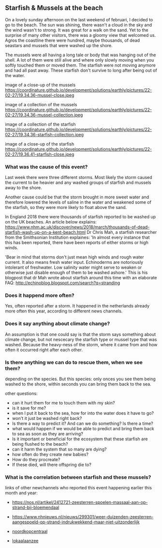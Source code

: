 ## Starfish & Mussels at the beach

On a lovely sunday afternoon on the last weekend of februari, I decided to go to the beach.
The sun was shining, there wasn't a cloud in the sky and the wind wasn't to strong. It was great for a walk on the sand. Yet to the surprise of many other visitors, there was a gloomy view that welcomed us. Agros the coastline there were hundred, maybe thousands, of dead seastars and mussels that were washed up the shore.

The mussels were all having a long tale or body that was hanging out of the shell. A lot of them were still alive and where only slowly moving when you softly touched them or moved them. The starfish were not moving anymore and had all past away. These starfish don't survive to long after being out of the water. 

image of a close-up of the mussels
<https://coordinature.github.io/development/solutions/earthly/pictures/22-02-27/19.34.36-mussel-close.jpeg>

image of a collection of the mussels
<https://coordinature.github.io/development/solutions/earthly/pictures/22-02-27/19.34.36-mussel-collection.jpeg>

image of a collection of the starfish
<https://coordinature.github.io/development/solutions/earthly/pictures/22-02-27/19.34.36-starfish-collection.jpeg>

image of a close-up of the starfish
<https://coordinature.github.io/development/solutions/earthly/pictures/22-02-27/19.36.41-starfish-close.jpeg>

### What was the cause of this event?
Last week there were three different storms. Most likely the storm caused the current to be heavier and any washed groups of starfish and mussels away to the shore. 

Another cause could be that the storm brought in more sweet water and therefore lowered the levels of saline in the water and weakened some of the starfish, so they were more likely to float above the sand.

In England 2018 there were thousands of starfish reported to be washed up on the UK beaches.
An article below explains:
<https://www.nhm.ac.uk/discover/news/2018/march/thousands-of-dead-starfish-wash-up-on-a-kent-beach.html>
Dr Chris Mah, a starfish researcher from the Smithsonian Institution explaines: 'In almost every instance that this has been reported, there have been reports of either storms or high winds. 

'Bear in mind that storms don't just mean high winds and rough water current. It also means fresh water input. Echinoderms are notoriously intolerant of freshwater. Low salinity water might serve to weaken or otherwise just disable enough of them to be washed ashore.'
This is his blogpost that dr Mah wrote about starfish around this time with an elaborate FAQ: <http://echinoblog.blogspot.com/search?q=stranding>

### Does it happend more often?
Yes, often reported after a storm. It happened in the netherlands already more often this year, according to different news channels.

### Does it say anything about climate change?
An assumption is that one could say is that the storm says something about climate change, but not nescecary the starfish type or mussel type that was washed. Because the heavy-ness of the storm, where it came from and how often it occurred right after each other.

### Is there anything we can do to rescue them, when we see them?
depending on the species. But this species: only onces you see them being washed to the shore, within seconds you can bring them back to the sea. 

other questions:
- can it hurt them for me to touch them with my skin?
- is it save for me?
- when I put it back to the sea, how for into the water does it have to go?
- won't it just be washed right back?
- Is there a way to predict it? And can we do something? Is there a time?
- what would happen if we would be able to predict and bring them back to sea as soon as they are arriving?
- Is it important or beneficial for the ecosystem that these starfish are being flushed to the beach?
- can it harm the system that so many are dying?
- how often do they create new babies?
- How do they procreate?
- If these died, will there offspring die to?

### What is the correlation between starfish and these mussels?

links of other newchannels who reported this event happening earlier this month and year:
- <https://nos.nl/artikel/2412721-zeesterren-spoelen-massaal-aan-op-strand-bij-bloemendaal>

- <https://www.nhnieuws.nl/nieuws/299301/weer-duizenden-zeesterren-aangespoeld-op-strand-indrukwekkend-maar-niet-uitzonderlijk>

- [noordkopcentraal](https://noordkopcentraal.nl/veel-zeesterren-aangespoeld-in-callantsoog/)

- [lokaalaanzee](https://www.lokaalaanzee.nl/nieuws/bloemendaal/782993/veel-zeesterren-aangespoeld-op-strand-bloemendaal)


